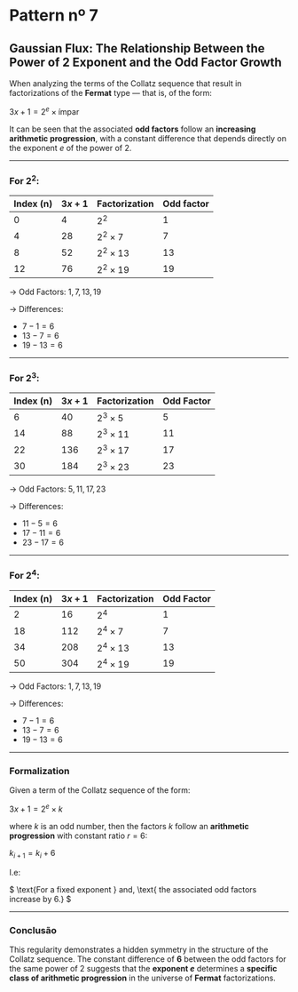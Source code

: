 # Pattern nº 7

## Gaussian Flux: The Relationship Between the Power of 2 Exponent and the Odd Factor Growth

When analyzing the terms of the Collatz sequence that result in factorizations of the **Fermat** type — that is, of the form:

$3x + 1 = 2^e \times \text{ímpar}$

It can be seen that the associated **odd factors** follow an **increasing arithmetic progression**, with a constant difference that depends directly on the exponent $e$ of the power of 2.

---

### For $2^2$:

| Index (n) | $3x + 1$ | Factorization | Odd factor |
|------------|--------------|------------------|--------------|
| 0          | 4            | $2^2$         | 1            |
| 4          | 28           | $2^2 \times 7$  | 7            |
| 8          | 52           | $2^2 \times 13$ | 13           |
| 12         | 76           | $2^2 \times 19$ | 19           |

→ Odd Factors: $1, 7, 13, 19$

→ Differences:  
- $7 - 1 = 6$  
- $13 - 7 = 6$  
- $19 - 13 = 6$

---

### For $2^3$:

| Index (n) | $3x + 1$ | Factorization         | Odd Factor |
|------------|--------------|--------------------|--------------|
| 6          | 40           | $2^3 \times 5$  | 5            |
| 14         | 88           | $2^3 \times 11$ | 11           |
| 22         | 136          | $2^3 \times 17$ | 17           |
| 30         | 184          | $2^3 \times 23$ | 23           |

→ Odd Factors: $5, 11, 17, 23$

→ Differences:
- $11 - 5 = 6$
- $17 - 11 = 6$
- $23 - 17 = 6$

---

### For $2^4$:

| Index (n) | $3x + 1$ | Factorization          | Odd Factor |
|------------|--------------|----------------------|--------------|
| 2          | 16           | $2^4$             | 1            |
| 18         | 112          | $2^4 \times 7$     | 7            |
| 34         | 208          | $2^4 \times 13$    | 13           |
| 50         | 304          | $2^4 \times 19$    | 19           |

→ Odd Factors: $1, 7, 13, 19$

→ Differences:
- $7 - 1 = 6$
- $13 - 7 = 6$
- $19 - 13 = 6$

---

### Formalization

Given a term of the Collatz sequence of the form:

$3x + 1 = 2^e \times k$

where $k$ is an odd number, then the factors $k$ follow an **arithmetic progression** with constant ratio $r = 6$:

$k_{i+1} = k_i + 6$

I.e:

$
\text{For a fixed exponent } and, \text{ the associated odd factors increase by 6.}
$

---

### Conclusão

This regularity demonstrates a hidden symmetry in the structure of the Collatz sequence. The constant difference of **6** between the odd factors for the same power of 2 suggests that the **exponent $e$** determines a **specific class of arithmetic progression** in the universe of **Fermat** factorizations.